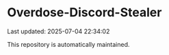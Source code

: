 # Overdose-Discord-Stealer

Last updated: 2025-07-04 22:34:02

This repository is automatically maintained.
